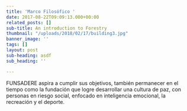 ```yaml
---
title: 'Marco Filosófico '
date: 2017-08-22T09:09:13.000+00:00
related_posts: []
sub-title: An introduction to Forestry
thumbnail: "/uploads/2018/02/17/building3.jpg"
banner_image: ''
tags: []
layout: post
sub-heading: asdf
sub_heading: ''

---
```

FUNSADERE aspira a cumplir sus objetivos, también permanecer en el tiempo como la fundación que logre desarrollar una cultura de paz, con personas en riesgo social, enfocado en inteligencia emocional, la recreación y el deporte.